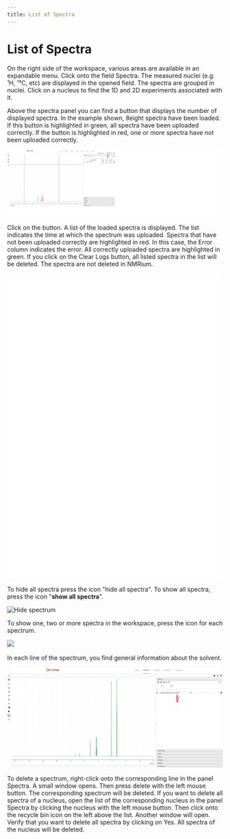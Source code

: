 ```yaml
---
title: List of Spectra
---
```


# List of Spectra

On the right side of the workspace, various areas are available in an expandable menu. Click onto the field Spectra. The measured nuclei (e.g. ¹H, ¹³C, etc) are displayed in the opened field. The spectra are grouped in nuclei. Click on a nucleus to find the 1D and 2D experiments associated with it. 

Above the spectra panel you can find a button that displays the number of displayed spectra. In the example shown, 8eight spectra have been loaded. If this button is highlighted in green, all spectra have been uploaded correctly. If the button is highlighted in red, one or more spectra have not been uploaded correctly. 

![](./korrekte_Spektren.svg)

Click on the button. A list of the loaded spectra is displayed. The list indicates the time at which the spectrum was uploaded. Spectra that have not been uploaded correctly are highlighted in red. In this case, the Error column indicates the error. All correctly uploaded spectra are highlighted in green. If you click on the Clear Logs button, all listed spectra in the list will be deleted. The spectra are not deleted in NMRium. 


![](./korrekte_Spektren2.svg)

To hide all spectra press the icon "hide all spectra". To show all spectra, press the icon "**show all spectra**". 

![Hide spectrum](./Hide.gif)

To show one, two or more spectra in the workspace, press the icon for each spectrum. 

![](./show_Spectra.gif)

In each line of the spectrum, you find general information about the solvent.

![](./solvent.svg)

To delete a spectrum, right-click onto the corresponding line in the panel Spectra. A small window opens. Then press delete with the left mouse button. The corresponding spectrum will be deleted. If you want to delete all spectra of a nucleus, open the list of the corresponding nucleus in the panel Spectra by clicking the nucleus with the left mouse button. Then click onto the recycle bin icon on the left above the list. Another window will open. Verify that you want to delete all spectra by clicking on Yes. All spectra of the nucleus will be deleted.







